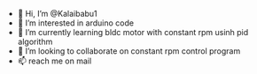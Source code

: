 - 👋 Hi, I’m @Kalaibabu1
- 👀 I’m interested in arduino code 
- 🌱 I’m currently learning bldc motor with constant rpm usinh pid algorithm 
- 💞️ I’m looking to collaborate on constant rpm control program 
- 📫 reach me on mail

<!---
Kalaibabu1/Kalaibabu1 is a ✨ special ✨ repository because its `README.md` (this file) appears on your GitHub profile.
You can click the Preview link to take a look at your changes.
--->
